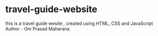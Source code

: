 # travel-guide-website

this is a travel guide wesite , created using HTML, CSS and JavaScript
<br>
Author - Om Prasad Maharana 
